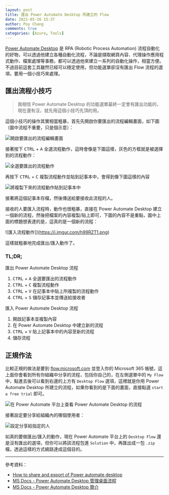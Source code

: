 ```yaml
---
layout: post
title: 匯出 Power Automate Desktop 所建立的 Flow
date: 2021-05-26 15:37
author: Poy Chang
comments: true
categories: [Azure, Tools]
---
```


[Power Automate Desktop](https://flow.microsoft.com/zh-tw/desktop/) 是 RPA (Robotic Process Automation) 流程自動化的好物，可以透過他建立各種自動化流程，不論是擷取網頁內容、代理操作應用程式動作、檔案處理等事務，都可以透過他來建立一系列的自動化操作，相當方便。不過目前這套工具雖然已經可以穩定使用，但功能選單卻沒有匯出 Flow 流程的選項，要用一個小技巧來處理。

## 匯出流程小技巧

>我相信 Power Automate Desktop 的功能選單最終一定會有匯出功能的，現在還有沒，就先用這個小技巧先頂的用。

這個小技巧的操作其實相當粗暴，首先先開啟你要匯出的流程編輯畫面，如下圖（圖中流程不重要，只是個示意）：

![開啟要匯出的流程編輯畫面](https://i.imgur.com/BKlwnNs.png)

接著按下 <kbd>CTRL</kbd> + <kbd>A</kbd> 全選流程動作，這時會像是下圖這樣，灰色的方框就是被選擇到的流程動作：

![全選要匯出的流程動作](https://i.imgur.com/sgwCvRs.png)

再按下 <kbd>CTRL</kbd> + <kbd>C</kbd> 複製流程動作並貼到記事本中，會得到像下圖這樣的內容

![將複製下來的流程動作貼到記事本中](https://i.imgur.com/aGfRSNJ.png)

接著將這個記事本存檔，然後傳送給要接收此流程的人。

接收的人要匯入流程時，動作也很粗暴，直接在 Power Automate Desktop 建立一個新的流程，然後把檔案的內容複製/貼上即可，下圖的內容不是重點，圖中上面的標題想表達的是，這真的是一個新的流程：

![匯入流程動作]](https://i.imgur.com/h99RZT1.png)

這樣就粗暴地完成匯出/匯入動作了。

### TL;DR;

匯出 Power Automate Desktop 流程

1. <kbd>CTRL</kbd> + <kbd>A</kbd> 全選要匯出的流程動作
2. <kbd>CTRL</kbd> + <kbd>C</kbd> 複製流程動作
3. <kbd>CTRL</kbd> + <kbd>V</kbd> 在記事本中貼上所複製的流程動作
4. <kbd>CTRL</kbd> + <kbd>S</kbd> 儲存記事本並傳送給接收者

匯入 Power Automate Desktop 流程

1. 開啟記事本並複製內容
2. 在 Power Automate Desktop 中建立新的流程
3. <kbd>CTRL</kbd> + <kbd>V</kbd> 貼上記事本中的內容至新的流程
4. 儲存流程

## 正規作法

比較正規的做法是要到 [flow.microsoft.com](https://flow.microsoft.com/) 並登入你的 Microsoft 365 帳號，這上面你會看到所有你組織中分享的流程，包括你自己的，在左側選單中的 `My Flow` 中，點進去後可以看到右邊的上方有 `Desktop Flow` 選項，這裡就是你用 Power Automate Desktop 所建立的流程，如果你看到的是下面的畫面，直接點選 `start a free trial` 即可。

![在 Power Automate 平台上查看 Power Automate Desktop 的流程](https://i.imgur.com/7bun0lD.png)

接著設定要分享給組織內的哪個使用者：

![設定分享給指定的人](https://i.imgur.com/ixfthde.png)

如真的要做匯出/匯入的動作，現在 Power Automate 平台上的 `Desktop Flow` 還是沒有匯出的選項，但你可以將該流程包進 `Solution` 中，再匯出成一包 `.zip` 檔，透過這樣的方式繞路達成這個目的。

----------

參考資料：

* [How to share and export of Power automate desktop](https://powerusers.microsoft.com/t5/Power-Automate-Desktop/How-to-share-and-export-of-Power-automate-desktop-in-production/td-p/785824)
* [MS Docs - Power Automate Desktop 管理桌面流程](https://docs.microsoft.com/zh-tw/power-automate/desktop-flows/manage?WT.mc_id=DT-MVP-5003022)
* [MS Docs - Power Automate Desktop 簡介](https://docs.microsoft.com/zh-tw/power-automate/desktop-flows/introduction?WT.mc_id=DT-MVP-5003022)
